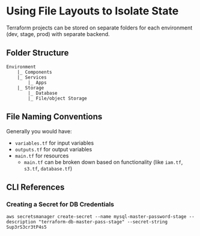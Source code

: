# Using File Layouts to Isolate State

Terraform projects can be stored on separate folders for each environment (dev, stage, prod) with separate backend.

## Folder Structure
```
Environment
    |_ Components
    |_ Services
        |_ Apps
    |_ Storage
        |_ Database
        |_ File/object Storage
```

## File Naming Conventions
Generally you would have:

+ `variables.tf` for input variables
+ `outputs.tf` for output variables
+ `main.tf` for resources
    + `main.tf` can be broken down based on functionality (like `iam.tf`, `s3.tf`, `database.tf`)


## CLI References
### Creating a Secret for DB Credentials
```
aws secretsmanager create-secret --name mysql-master-password-stage --description "terraform-db-master-pass-stage" --secret-string Sup3rS3cr3tP4s5
```